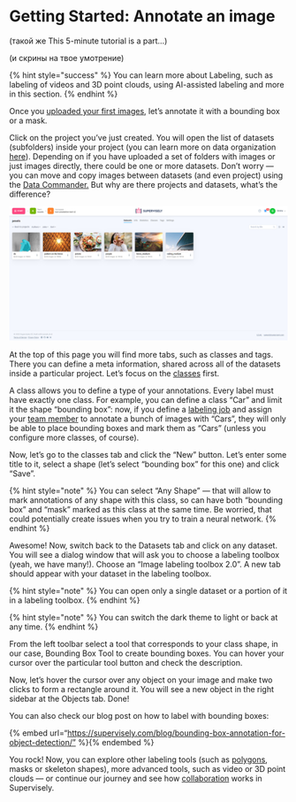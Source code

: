 # Getting Started: Annotate an image
(такой же This 5-minute tutorial is a part…)

(и скрины на твое умотрение)

{% hint style="success" %}
You can learn more about Labeling, such as labeling of videos and 3D point clouds, using AI-assisted labeling and more in this section.
{% endhint %}

Once you [uploaded your first images](Getting-Started-Import-an-images.md), let’s annotate it with a bounding box or a mask.

Click on the project you’ve just created. You will open the list of datasets (subfolders) inside your project (you can learn more on data organization [here](../data-organization/overview.md)). Depending on if you have uploaded a set of folders with images or just images directly, there could be one or more datasets. Don’t worry — you can move and copy images between datasets (and even project) using the [Data Commander.](../data-organization/data-commander/README.md) But why are there projects and datasets, what’s the difference?

![](datasets.png)

At the top of this page you will find more tabs, such as classes and tags. There you can define a meta information, shared across all of the datasets inside a particular project. Let’s focus on the [classes](../data-organization/project/classes/classes.md) first.

A class allows you to define a type of your annotations. Every label must have exactly one class. For example, you can define a class “Car” and limit it the shape “bounding box”: now, if you define a [labeling job](../labeling/jobs/README.md) and assign your [team member](../collaboration/members.md) to annotate a bunch of images with “Cars”, they will only be able to place bounding boxes and mark them as “Cars” (unless you configure more classes, of course).

Now, let’s go to the classes tab and click the “New” button. Let’s enter some title to it, select a shape (let’s select “bounding box” for this one) and click “Save”.

{% hint style="note" %}
You can select “Any Shape” — that will allow to mark annotations of any shape with this class, so can have both “bounding box” and “mask” marked as this class at the same time. Be worried, that could potentially create issues when you try to train a neural network.
{% endhint %}

Awesome! Now, switch back to the Datasets tab and click on any dataset. You will see a dialog window that will ask you to choose a labeling toolbox (yeah, we have many!). Choose an “Image labeling toolbox 2.0”. A new tab should appear with your dataset in the labeling toolbox.

{% hint style="note" %}
You can open only a single dataset or a portion of it in a labeling toolbox.
{% endhint %}

{% hint style="note" %}
You can switch the dark theme to light or back at any time.
{% endhint %}

From the left toolbar select a tool that corresponds to your class shape, in our case, Bounding Box Tool to create bounding boxes. You can hover your cursor over the particular tool button and check the description.

Now, let’s hover the cursor over any object on your image and make two clicks to form a rectangle around it. You will see a new object in the right sidebar at the Objects tab. Done!

You can also check our blog post on how to label with bounding boxes:

{% embed url=“https://supervisely.com/blog/bounding-box-annotation-for-object-detection/” %}{% endembed %} 

You rock! Now, you can explore other labeling tools (such as [polygons](https://supervisely.com/blog/how-to-use-polygon-anotation-tool-for-image-segmentation/), masks or skeleton shapes), more advanced tools, such as video or 3D point clouds — or continue our journey and see how [collaboration](../collaboration/teams.md) works in Supervisely.
